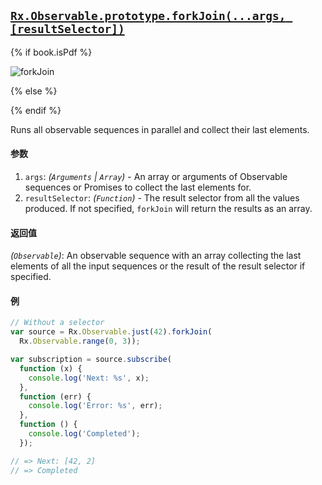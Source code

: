 ## [`Rx.Observable.prototype.forkJoin(...args, [resultSelector])`](https://github.com/Reactive-Extensions/RxJS/blob/master/src/core/linq/observable/forkjoinproto.js)

{% if book.isPdf %}

![forkJoin](http://reactivex.io/documentation/operators/images/forkJoin.png)

{% else %}



{% endif %}

Runs all observable sequences in parallel and collect their last elements.

#### 参数
1. `args`: *(`Arguments` | `Array`)* - An array or arguments of Observable sequences or Promises to collect the last elements for.
2. `resultSelector`: *(`Function`)* - The result selector from all the values produced. If not specified, `forkJoin` will return the results as an array.

#### 返回值
*(`Observable`)*: An observable sequence with an array collecting the last elements of all the input sequences or the result of the result selector if specified.

#### 例

[](http://jsbin.com/vezova/1/embed?js,console)

```js
// Without a selector
var source = Rx.Observable.just(42).forkJoin(
  Rx.Observable.range(0, 3));

var subscription = source.subscribe(
  function (x) {
    console.log('Next: %s', x);
  },
  function (err) {
    console.log('Error: %s', err);
  },
  function () {
    console.log('Completed');
  });

// => Next: [42, 2]
// => Completed
```